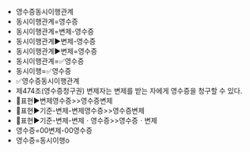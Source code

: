 - 영수증동시이행관계
- 동시이행관계=영수증
- 동시이행관계=변제-영수증
- 동시이행관계▶️변제-영수증
- 동시이행관계▶️변제=영수증
- 동시이행관계=✅영수증
- 동시이행=✅영수증
- ✅영수증동시이행관계
- 제474조(영수증청구권) 변제자는 변제를 받는 자에게 영수증을 청구할 수 있다.
- 📌표현▶️변제영수증>>영수증변제
- 📌표현▶️기준-변제-변제영수증>>영수증변제
- 📌표현▶️기준-변제-변제ㆍ영수증>>영수증ㆍ변제
- 영수증=00변제-00영수증
- 영수증=동시이행o